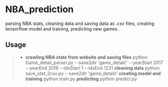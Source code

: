 # NBA_prediction
parsing NBA stats, cleaning data and saving data as .csv files, creating tensorflow model and training, predicting new games.
## Usage
>* **crawling NBA stats from website and saving files**
>python Game_detail_parser.py --save2dir 'game_detail/' --yearStart 2017 --yearEnd 2018 --idxStart 1 --idxEnd 1231
> **cleaning data**
python save_stat_2csv.py --save2dir 'game_detail/'
> **creating model and training**
python train.py
> **predicting**
python predict.py

